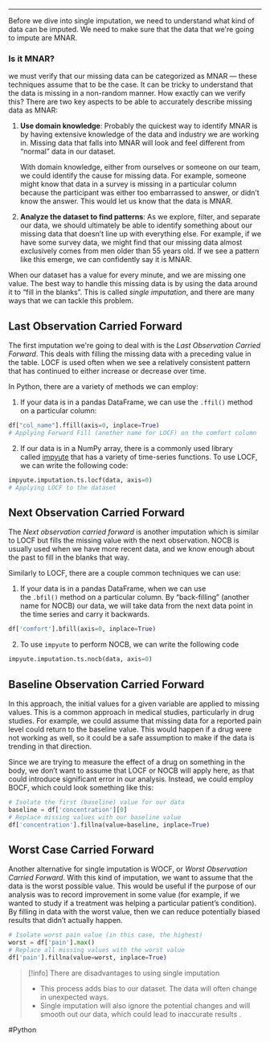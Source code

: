 ___
Before we dive into single imputation, we need to understand what kind of data can be imputed. We need to make sure that the data that we're going to impute are MNAR. 
### Is it MNAR?
we must verify that our missing data can be categorized as MNAR — these techniques assume that to be the case. It can be tricky to understand that the data is missing in a non-random manner. How exactly can we verify this? There are two key aspects to be able to accurately describe missing data as MNAR:

1. **Use domain knowledge**: Probably the quickest way to identify MNAR is by having extensive knowledge of the data and industry we are working in. Missing data that falls into MNAR will look and feel different from “normal” data in our dataset.  
      
    With domain knowledge, either from ourselves or someone on our team, we could identify the cause for missing data. For example, someone might know that data in a survey is missing in a particular column because the participant was either too embarrassed to answer, or didn’t know the answer. This would let us know that the data is MNAR.
2. **Analyze the dataset to find patterns**: As we explore, filter, and separate our data, we should ultimately be able to identify something about our missing data that doesn’t line up with everything else. For example, if we have some survey data, we might find that our missing data almost exclusively comes from men older than 55 years old. If we see a pattern like this emerge, we can confidently say it is MNAR.


When our dataset has a value for every minute, and we are missing one value. The best way to handle this missing data is by using the data around it to “fill in the blanks”. This is called _single imputation_, and there are many ways that we can tackle this problem.

## Last Observation Carried Forward 
The first imputation we're going to deal with is the _Last Observation Carried Forward_. This deals with filling the missing data with a preceding value in the table. LOCF is used often when we see a relatively consistent pattern that has continued to either increase or decrease over time.

In Python, there are a variety of methods we can employ:
1. If your data is in a pandas DataFrame, we can use the `.ffil()` method on a particular column:
```Python
df["col_name"].ffill(axis=0, inplace=True)
# Applying Forward Fill (another name for LOCF) on the comfort column
```

2. If our data is in a NumPy array, there is a commonly used library called [impyute](https://impyute.readthedocs.io/en/master/index.html) that has a variety of time-series functions. To use LOCF, we can write the following code:
```Python
impyute.imputation.ts.locf(data, axis=0)
# Applying LOCF to the dataset
```

## Next Observation Carried Forward 
The _Next observation carried forward_ is another imputation which is similar to LOCF but fills the missing value with the next observation. NOCB is usually used when we have more recent data, and we know enough about the past to fill in the blanks that way.

Similarly to LOCF, there are a couple common techniques we can use:

1. If your data is in a pandas DataFrame, when we can use the `.bfil()` method on a particular column. By “back-filling” (another name for NOCB) our data, we will take data from the next data point in the time series and carry it backwards.
```Python
df['comfort'].bfill(axis=0, inplace=True)
```
2.  To use `impyute` to perform NOCB, we can write the following code
```Python 
impyute.imputation.ts.nocb(data, axis=0)
```

## Baseline Observation Carried Forward 
In this approach, the initial values for a given variable are applied to missing values. This is a common approach in medical studies, particularly in drug studies. For example, we could assume that missing data for a reported pain level could return to the baseline value. This would happen if a drug were not working as well, so it could be a safe assumption to make if the data is trending in that direction.

Since we are trying to measure the effect of a drug on something in the body, we don’t want to assume that LOCF or NOCB will apply here, as that could introduce significant error in our analysis. Instead, we could employ BOCF, which could look something like this:
```Python
# Isolate the first (baseline) value for our data  
baseline = df['concentration'][0]  
# Replace missing values with our baseline value  
df['concentration'].fillna(value=baseline, inplace=True)
```
## Worst Case Carried Forward 
Another alternative for single imputation is WOCF, or _Worst Observation Carried Forward_. With this kind of imputation, we want to assume that the data is the worst possible value. This would be useful if the purpose of our analysis was to record improvement in some value (for example, if we wanted to study if a treatment was helping a particular patient’s condition). By filling in data with the worst value, then we can reduce potentially biased results that didn’t actually happen.
```Python
# Isolate worst pain value (in this case, the highest)  
worst = df['pain'].max()  
# Replace all missing values with the worst value  
df['pain'].fillna(value=worst, inplace=True)
```

>[!info] There are disadvantages to using single imputation
>- This process adds bias to our dataset. The data will often change in unexpected ways.
>- Single imputation will also ignore the potential changes and will smooth out our data, which could lead to inaccurate results .


#Python 


